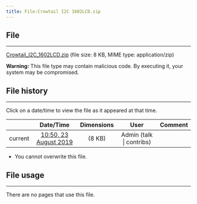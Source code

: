 ```yaml
---
title: File:Crowtail I2C 1602LCD.zip
---
```


## File
--------

[Crowtail_I2C_1602LCD.zip](https://wiki.elecrow.com/images/a/a1/Crowtail_I2C_1602LCD.zip) (file size: 8 KB, MIME type: application/zip)

**Warning:** This file type may contain malicious code. By executing it, your system may be compromised.

## File history
--------

Click on a date/time to view the file as it appeared at that time.

|         |                          Date/Time                           | Dimensions  |                             User                             | Comment |
| :-----: | :----------------------------------------------------------: | :---------: | :----------------------------------------------------------: | :-----: |
| current | [10:50, 23 August 2019](https://wiki.elecrow.com/images/a/a1/Crowtail_I2C_1602LCD.zip) | (8 KB) | Admin (talk \| contribs) |         |

- You cannot overwrite this file.

## File usage
--------

There are no pages that use this file.